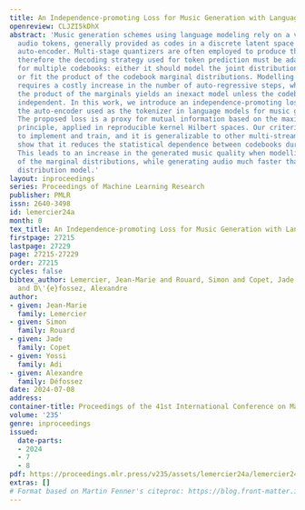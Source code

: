 ```yaml
---
title: An Independence-promoting Loss for Music Generation with Language Models
openreview: CLJZI5kDhX
abstract: 'Music generation schemes using language modeling rely on a vocabulary of
  audio tokens, generally provided as codes in a discrete latent space learnt by an
  auto-encoder. Multi-stage quantizers are often employed to produce these tokens,
  therefore the decoding strategy used for token prediction must be adapted to account
  for multiple codebooks: either it should model the joint distribution over all codebooks,
  or fit the product of the codebook marginal distributions. Modelling the joint distribution
  requires a costly increase in the number of auto-regressive steps, while fitting
  the product of the marginals yields an inexact model unless the codebooks are mutually
  independent. In this work, we introduce an independence-promoting loss to regularize
  the auto-encoder used as the tokenizer in language models for music generation.
  The proposed loss is a proxy for mutual information based on the maximum mean discrepancy
  principle, applied in reproducible kernel Hilbert spaces. Our criterion is simple
  to implement and train, and it is generalizable to other multi-stream codecs. We
  show that it reduces the statistical dependence between codebooks during auto-encoding.
  This leads to an increase in the generated music quality when modelling the product
  of the marginal distributions, while generating audio much faster than the joint
  distribution model.'
layout: inproceedings
series: Proceedings of Machine Learning Research
publisher: PMLR
issn: 2640-3498
id: lemercier24a
month: 0
tex_title: An Independence-promoting Loss for Music Generation with Language Models
firstpage: 27215
lastpage: 27229
page: 27215-27229
order: 27215
cycles: false
bibtex_author: Lemercier, Jean-Marie and Rouard, Simon and Copet, Jade and Adi, Yossi
  and D\'{e}fossez, Alexandre
author:
- given: Jean-Marie
  family: Lemercier
- given: Simon
  family: Rouard
- given: Jade
  family: Copet
- given: Yossi
  family: Adi
- given: Alexandre
  family: Défossez
date: 2024-07-08
address:
container-title: Proceedings of the 41st International Conference on Machine Learning
volume: '235'
genre: inproceedings
issued:
  date-parts:
  - 2024
  - 7
  - 8
pdf: https://proceedings.mlr.press/v235/assets/lemercier24a/lemercier24a.pdf
extras: []
# Format based on Martin Fenner's citeproc: https://blog.front-matter.io/posts/citeproc-yaml-for-bibliographies/
---
```

